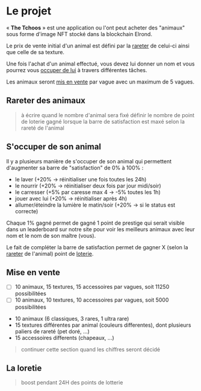 # Le projet  
« **The Tchoos** » est une application ou l'ont peut acheter des "animaux" sous forme d'image NFT stocké dans la blockchain Elrond.  

Le prix de vente initial d'un animal est défini par la [rareter](#Rareter-des-animaux) de celui-ci ainsi que celle de sa texture.  

Une fois l'achat d'un animal effectué, vous devez lui donner un nom et vous pourrez vous [occuper de lui](#S'occuper-de-son-animal) à travers différentes tâches.  

Les animaux seront [mis en vente](#Mise-en-vente) par vague avec un maximum de 5 vagues.

## Rareter des animaux  
> à écrire quand le nombre d'animal sera fixé
> définir le nombre de point de loterie gagné lorsque la barre de satisfaction est maxé selon la rareté de l'animal

## S'occuper de son animal  
Il y a plusieurs manière de s'occuper de son animal qui permettent d'augmenter sa barre de "satisfaction" de 0% à 100% :
- le laver (+20% -> réinitialiser une fois toutes les 24h)
- le nourrir (+20% -> réinitialiser deux fois par jour midi/soir)
- le carresser (+5% par caresse max 4 -> -5% toutes les 1h)
- jouer avec lui (+20% -> réinitialiser après 4h)
- allumer/éteindre la lumière le matin/soir (+20% -> si le status est correcte)

Chaque 1% gagné permet de gagné 1 point de prestige qui serait visible dans un leaderboard sur notre site pour voir les meilleurs animaux avec leur nom et le nom de son maître (vous).

Le fait de compléter la barre de satisfaction permet de gagner X (selon la [rareter](#Rareter-des-animaux) de l'animal) point de [loterie](#La-loterie).

## Mise en vente
- [ ] 10 animaux, 15 textures, 15 accessoires par vagues, soit 11250 possibilitées  
- [ ] 10 animaux, 10 textures, 10 accessoires par vagues, soit 5000 possibilitées  

- 10 animaux (6 classiques, 3 rares, 1 ultra rare)
- 15 textures différentes par animal (couleurs differentes), dont plusieurs paliers de rareté (pet doré, ...)
- 15 accessoires differents (chapeaux, ...)

> continuer cette section quand les chiffres seront décidé

## La loretie
> boost pendant 24H des points de lotterie